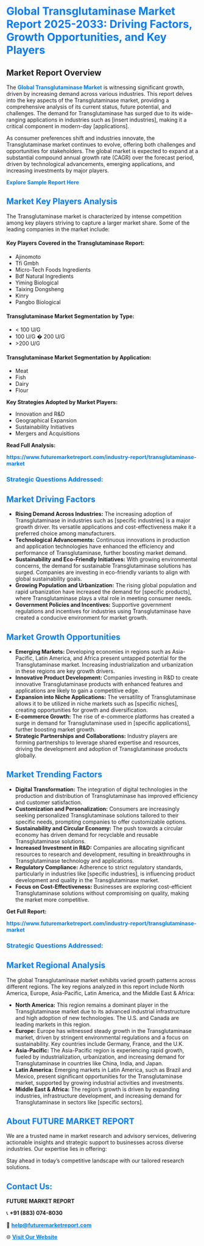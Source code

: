 <h1 style="color: #007BFF;">Global Transglutaminase Market Report 2025-2033: Driving Factors, Growth Opportunities, and Key Players</h1>

<section id="overview">
<h2>Market Report Overview</h2>
<p>The <a href="https://www.futuremarketreport.com/industry-report/transglutaminase-market" style="color: #007BFF; text-decoration: none;"><strong>Global Transglutaminase Market</strong></a> is witnessing significant growth, driven by increasing demand across various industries. This report delves into the key aspects of the Transglutaminase market, providing a comprehensive analysis of its current status, future potential, and challenges. The demand for Transglutaminase has surged due to its wide-ranging applications in industries such as [insert industries], making it a critical component in modern-day [applications].</p>
<p>As consumer preferences shift and industries innovate, the Transglutaminase market continues to evolve, offering both challenges and opportunities for stakeholders. The global market is expected to expand at a substantial compound annual growth rate (CAGR) over the forecast period, driven by technological advancements, emerging applications, and increasing investments by major players.</p>
</section>

<section id="overview">
<p><a href="https://www.futuremarketreport.com/request-sample/reportId=30641" style="color: #007BFF; text-decoration: none;"><strong>Explore Sample Report Here</strong></a></p>
</section>

<section id="key-players">
<h2 style="color: #007BFF;">Market Key Players Analysis</h2>
<p>The Transglutaminase market is characterized by intense competition among key players striving to capture a larger market share. Some of the leading companies in the market include:</p>
<h4>Key Players Covered in the Transglutaminase Report:</h4>
<ul><li>Ajinomoto</li><li>Tfi Gmbh</li><li>Micro-Tech Foods Ingredients</li><li>Bdf Natural Ingredients</li><li>Yiming Biological</li><li>Taixing Dongsheng</li><li>Kinry</li><li>Pangbo Biological</li></ul>
<h4>Transglutaminase Market Segmentation by Type:</h4>
<ul><li>&lt; 100 U/G</li><li>100 U/G � 200 U/G</li><li>&gt;200 U/G</li></ul>

<h4>Transglutaminase Market Segmentation by Application:</h4>
<ul><li>Meat</li><li>Fish</li><li>Dairy</li><li>Flour</li></ul>
<p><strong>Key Strategies Adopted by Market Players:</strong></p>
<ul>
<li>Innovation and R&D</li>
<li>Geographical Expansion</li>
<li>Sustainability Initiatives</li>
<li>Mergers and Acquisitions</li>
</ul>
</section>

<section>
<p><strong>Read Full Analysis: </strong></p><a href="https://www.futuremarketreport.com/industry-report/transglutaminase-market" style="color: #007BFF; text-decoration: none;"><strong>https://www.futuremarketreport.com/industry-report/transglutaminase-market</strong></a>
<h3 style="color: #007BFF;">Strategic Questions Addressed:</h3>
</section>

<section id="driving-factors">
<h2 style="color: #007BFF;">Market Driving Factors</h2>
<ul>
<li><strong>Rising Demand Across Industries:</strong> The increasing adoption of Transglutaminase in industries such as [specific industries] is a major growth driver. Its versatile applications and cost-effectiveness make it a preferred choice among manufacturers.</li>
<li><strong>Technological Advancements:</strong> Continuous innovations in production and application technologies have enhanced the efficiency and performance of Transglutaminase, further boosting market demand.</li>
<li><strong>Sustainability and Eco-Friendly Initiatives:</strong> With growing environmental concerns, the demand for sustainable Transglutaminase solutions has surged. Companies are investing in eco-friendly variants to align with global sustainability goals.</li>
<li><strong>Growing Population and Urbanization:</strong> The rising global population and rapid urbanization have increased the demand for [specific products], where Transglutaminase plays a vital role in meeting consumer needs.</li>
<li><strong>Government Policies and Incentives:</strong> Supportive government regulations and incentives for industries using Transglutaminase have created a conducive environment for market growth.</li>
</ul>
</section>

<section id="growth-opportunities">
<h2 style="color: #007BFF;">Market Growth Opportunities</h2>
<ul>
<li><strong>Emerging Markets:</strong> Developing economies in regions such as Asia-Pacific, Latin America, and Africa present untapped potential for the Transglutaminase market. Increasing industrialization and urbanization in these regions are key growth drivers.</li>
<li><strong>Innovative Product Development:</strong> Companies investing in R&D to create innovative Transglutaminase products with enhanced features and applications are likely to gain a competitive edge.</li>
<li><strong>Expansion into Niche Applications:</strong> The versatility of Transglutaminase allows it to be utilized in niche markets such as [specific niches], creating opportunities for growth and diversification.</li>
<li><strong>E-commerce Growth:</strong> The rise of e-commerce platforms has created a surge in demand for Transglutaminase used in [specific applications], further boosting market growth.</li>
<li><strong>Strategic Partnerships and Collaborations:</strong> Industry players are forming partnerships to leverage shared expertise and resources, driving the development and adoption of Transglutaminase products globally.</li>
</ul>
</section>

<section id="trending-factors">
<h2 style="color: #007BFF;">Market Trending Factors</h2>
<ul>
<li><strong>Digital Transformation:</strong> The integration of digital technologies in the production and distribution of Transglutaminase has improved efficiency and customer satisfaction.</li>
<li><strong>Customization and Personalization:</strong> Consumers are increasingly seeking personalized Transglutaminase solutions tailored to their specific needs, prompting companies to offer customizable options.</li>
<li><strong>Sustainability and Circular Economy:</strong> The push towards a circular economy has driven demand for recyclable and reusable Transglutaminase solutions.</li>
<li><strong>Increased Investment in R&D:</strong> Companies are allocating significant resources to research and development, resulting in breakthroughs in Transglutaminase technology and applications.</li>
<li><strong>Regulatory Compliance:</strong> Adherence to strict regulatory standards, particularly in industries like [specific industries], is influencing product development and quality in the Transglutaminase market.</li>
<li><strong>Focus on Cost-Effectiveness:</strong> Businesses are exploring cost-efficient Transglutaminase solutions without compromising on quality, making the market more competitive.</li>
</ul>
</section>

<section>
<p><strong>Get Full Report: </strong></p><a href="https://www.futuremarketreport.com/industry-report/transglutaminase-market" style="color: #007BFF; text-decoration: none;"><strong>https://www.futuremarketreport.com/industry-report/transglutaminase-market</strong></a>
<h3 style="color: #007BFF;">Strategic Questions Addressed:</h3>
</section>


<section id="regional-analysis">
<h2 style="color: #007BFF;">Market Regional Analysis</h2>
<p>The global Transglutaminase market exhibits varied growth patterns across different regions. The key regions analyzed in this report include North America, Europe, Asia-Pacific, Latin America, and the Middle East & Africa:</p>
<ul>
<li><strong>North America:</strong> This region remains a dominant player in the Transglutaminase market due to its advanced industrial infrastructure and high adoption of new technologies. The U.S. and Canada are leading markets in this region.</li>
<li><strong>Europe:</strong> Europe has witnessed steady growth in the Transglutaminase market, driven by stringent environmental regulations and a focus on sustainability. Key countries include Germany, France, and the U.K.</li>
<li><strong>Asia-Pacific:</strong> The Asia-Pacific region is experiencing rapid growth, fueled by industrialization, urbanization, and increasing demand for Transglutaminase in countries like China, India, and Japan.</li>
<li><strong>Latin America:</strong> Emerging markets in Latin America, such as Brazil and Mexico, present significant opportunities for the Transglutaminase market, supported by growing industrial activities and investments.</li>
<li><strong>Middle East & Africa:</strong> The region’s growth is driven by expanding industries, infrastructure development, and increasing demand for Transglutaminase in sectors like [specific sectors].</li>
</ul>
</section>

<footer>
<h2 style="color: #007BFF;">About FUTURE MARKET REPORT</h2>
<p>We are a trusted name in market research and advisory services, delivering actionable insights and strategic support to businesses across diverse industries. Our expertise lies in offering:</p>

<p>Stay ahead in today’s competitive landscape with our tailored research solutions.</p>

<h2 style="color: #007BFF;">Contact Us:</h2>
<p><strong>FUTURE MARKET REPORT</strong></p>
<p>📞 <strong>+91 (883) 074-8030</strong></p>
<p>📧 <strong><a href="mailto:help@futuremarketreport.com" style="color: #007BFF;">help@futuremarketreport.com</a></strong></p>
<p>🌐 <strong><a href="https://www.futuremarketreport.com/" style="color: #007BFF;">Visit Our Website</a></strong></p>
</footer>